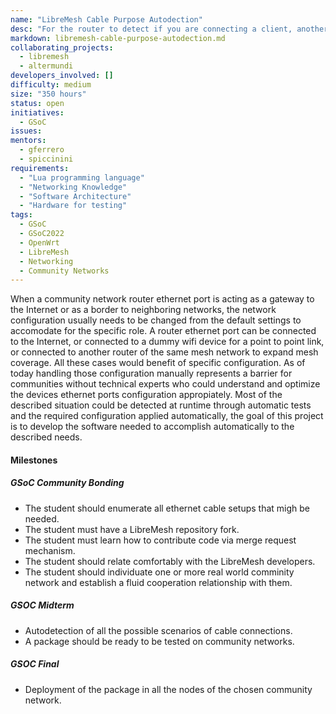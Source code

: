 ```yaml
---
name: "LibreMesh Cable Purpose Autodection"
desc: "For the router to detect if you are connecting a client, another router, an internet connection, and to configure itself accordingly at runtime"
markdown: libremesh-cable-purpose-autodection.md
collaborating_projects:
  - libremesh
  - altermundi
developers_involved: []
difficulty: medium
size: "350 hours"
status: open
initiatives:
  - GSoC
issues:
mentors:
  - gferrero
  - spiccinini
requirements:
  - "Lua programming language"
  - "Networking Knowledge"
  - "Software Architecture"
  - "Hardware for testing"
tags:
  - GSoC
  - GSoC2022
  - OpenWrt
  - LibreMesh
  - Networking
  - Community Networks
---
```


When a community network router ethernet port is acting as a gateway to the
Internet or as a border to neighboring networks, the network configuration
usually needs to be changed from the default settings to accomodate for the
specific role.
A router ethernet port can be connected to the Internet, or connected to a dummy
wifi device for a point to point link, or connected to another router of the
same mesh network to expand mesh coverage.
All these cases would benefit of specific configuration. As of today handling
those configuration manually represents a barrier for communities without
technical experts who could understand and optimize the devices ethernet ports
configuration appropiately.
Most of the described situation could be detected at runtime through automatic
tests and the required configuration applied automatically, the goal of this
project is to develop the software needed to accomplish automatically to the
described needs.


#### Milestones

##### GSoC Community Bonding

* The student should enumerate all ethernet cable setups that migh be needed.
* The student must have a LibreMesh repository fork.
* The student must learn how to contribute code via merge request mechanism.
* The student should relate comfortably with the LibreMesh developers.
* The student should individuate one or more real world comminity network and establish a fluid cooperation relationship with them.


##### GSOC Midterm

* Autodetection of all the possible scenarios of cable connections.
* A package should be ready to be tested on community networks.


##### GSOC Final

* Deployment of the package in all the nodes of the chosen community network.
